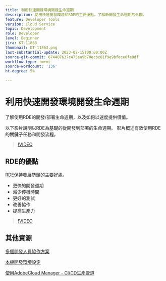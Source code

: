 ```yaml
---
title: 利用快速開發環境開發生命週期
description: 使用快速開發環境和RDE的主要優點，了解新開發生命週期的外觀。
feature: Developer Tools
version: Cloud Service
topic: Development
role: Developer
level: Beginner
jira: KT-11863
thumbnail: KT-11863.png
last-substantial-update: 2023-02-15T00:00:00Z
source-git-commit: 674407637c475ea9b70ecbc81f9e9bfece0fe9df
workflow-type: tm+mt
source-wordcount: '136'
ht-degree: 5%

---
```



# 利用快速開發環境開發生命週期

了解使用RDE的開發/部署生命週期，以及如何以速度提供價值。

以下影片說明以RDE為基礎的從開發到部署的生命週期。 影片概述有效使用RDE的關鍵子任務和開發流程。

>[!VIDEO](https://video.tv.adobe.com/v/3415492/?quality=12&learn=on)


## RDE的優點

RDE保持發展勢頭的主要好處。

- 更快的開發週期
- 減少停機時間
- 更好的測試
- 改善協作
- 提高生產力

>[!VIDEO](https://video.tv.adobe.com/v/3415493/?quality=12&learn=on)


## 其他資源


[多個開發人員協作方案](https://experienceleague.adobe.com/docs/experience-manager-cloud-service/content/implementing/developing/rapid-development-environments.html#multiple-developers-collaborating-on-the-same-rde)

[本機開發環境設定](https://experienceleague.adobe.com/docs/experience-manager-learn/cloud-service/local-development-environment-set-up/overview.html?lang=zh-Hant)

[使用AdobeCloud Manager - CI/CD生產管道](https://experienceleague.adobe.com/docs/experience-manager-learn/cloud-service/cloud-manager/cicd-production-pipeline.html)
